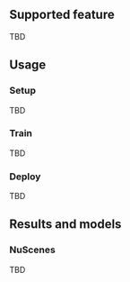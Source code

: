 ## Supported feature

TBD

## Usage
### Setup

TBD

### Train

TBD

### Deploy

TBD

## Results and models
### NuScenes

TBD
